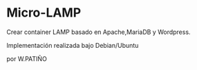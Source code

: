 # Micro-LAMP

Crear container LAMP basado en Apache,MariaDB y Wordpress.

Implementación realizada bajo Debian/Ubuntu

por W.PATIÑO
